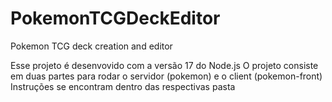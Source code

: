 # PokemonTCGDeckEditor
Pokemon TCG deck creation and editor

Esse projeto é desenvovido com a versão 17 do Node.js
O projeto consiste em duas partes para rodar o servidor (pokemon) e o client (pokemon-front)
Instruções se encontram dentro das respectivas pasta
